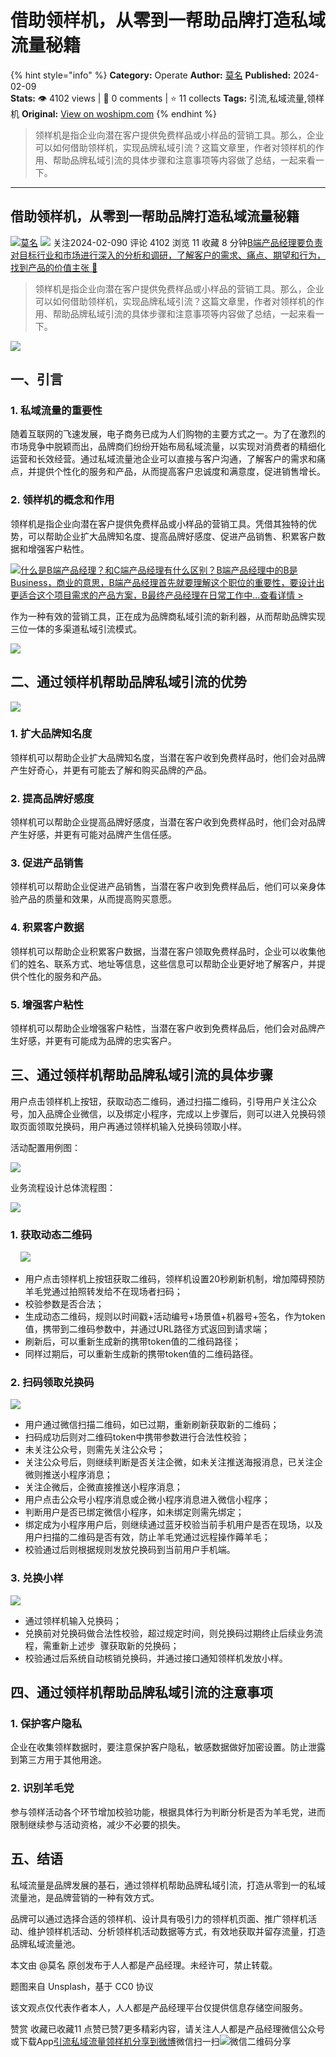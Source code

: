 # 借助领样机，从零到一帮助品牌打造私域流量秘籍
{% hint style="info" %}
**Category:** Operate
**Author:** [莫名](https://www.woshipm.com/u/1297621)
**Published:** 2024-02-09  
**Stats:** 👁️ 4102 views | 💬 0 comments | ⭐ 11 collects
**Tags:** 引流,私域流量,领样机
**Original:** [View on woshipm.com](https://www.woshipm.com/operate/5992217.html)
{% endhint %}
> 领样机是指企业向潜在客户提供免费样品或小样品的营销工具。那么，企业可以如何借助领样机，实现品牌私域引流？这篇文章里，作者对领样机的作用、帮助品牌私域引流的具体步骤和注意事项等内容做了总结，一起来看一下。

---

## 借助领样机，从零到一帮助品牌打造私域流量秘籍

[![](https://image.woshipm.com/wp-files/2021/07/cqexs7BYAUpNIuyFGCDi.jpg!/both/72x72)](https://www.woshipm.com/u/1297621)[莫名](https://www.woshipm.com/u/1297621) ![](https://static.woshipm.com/tag/1101_1@2x.png) 关注2024-02-090 评论 4102 浏览 11 收藏 8 分钟[B端产品经理要负责对目标行业和市场进行深入的分析和调研，了解客户的需求、痛点、期望和行为，找到产品的价值主张 🔗](https://ke.qidianla.com/courses/bcpm)

> 领样机是指企业向潜在客户提供免费样品或小样品的营销工具。那么，企业可以如何借助领样机，实现品牌私域引流？这篇文章里，作者对领样机的作用、帮助品牌私域引流的具体步骤和注意事项等内容做了总结，一起来看一下。

![](https://image.woshipm.com/2023/04/14/a1a3f674-da9e-11ed-95a1-00163e0b5ff3.png)

## 一、引言

### 1\. 私域流量的重要性

随着互联网的飞速发展，电子商务已成为人们购物的主要方式之一。为了在激烈的市场竞争中脱颖而出，品牌商们纷纷开始布局私域流量，以实现对消费者的精细化运营和长效经营。通过私域流量池企业可以直接与客户沟通，了解客户的需求和痛点，并提供个性化的服务和产品，从而提高客户忠诚度和满意度，促进销售增长。

### 2\. 领样机的概念和作用

领样机是指企业向潜在客户提供免费样品或小样品的营销工具。凭借其独特的优势，可以帮助企业扩大品牌知名度、提高品牌好感度、促进产品销售、积累客户数据和增强客户粘性。

[![](https://image.woshipm.com/2023/07/27/6f50fd24-2c7f-11ee-875d-00163e0b5ff3.png)什么是B端产品经理？和C端产品经理有什么区别？B端产品经理中的B是Business，商业的意思，B端产品经理首先就要理解这个职位的重要性，要设计出更适合这个项目需求的产品方案，B最终产品经理在日常工作中...查看详情 >](https://ke.qidianla.com/courses/bcpm)

作为一种有效的营销工具，正在成为品牌商私域引流的新利器，从而帮助品牌实现三位一体的多渠道私域引流模式。

![](https://image.woshipm.com/2024/02/08/b45a0a82-c608-11ee-8e46-00163e0b5ff3.png)

## 二、通过领样机帮助品牌私域引流的优势

![](https://image.woshipm.com/2024/02/08/281f7732-c608-11ee-8e46-00163e0b5ff3.png)

### 1\. 扩大品牌知名度

领样机可以帮助企业扩大品牌知名度，当潜在客户收到免费样品时，他们会对品牌产生好奇心，并更有可能去了解和购买品牌的产品。

### 2\. 提高品牌好感度

领样机可以帮助企业提高品牌好感度，当潜在客户收到免费样品时，他们会对品牌产生好感，并更有可能对品牌产生信任感。

### 3\. 促进产品销售

领样机可以帮助企业促进产品销售，当潜在客户收到免费样品后，他们可以亲身体验产品的质量和效果，从而提高购买意愿。

### 4\. 积累客户数据

领样机可以帮助企业积累客户数据，当潜在客户领取免费样品时，企业可以收集他们的姓名、联系方式、地址等信息，这些信息可以帮助企业更好地了解客户，并提供个性化的服务和产品。

### 5\. 增强客户粘性

领样机可以帮助企业增强客户粘性，当潜在客户收到免费样品后，他们会对品牌产生好感，并更有可能成为品牌的忠实客户。

## 三、通过领样机帮助品牌私域引流的具体步骤

用户点击领样机上按钮，获取动态二维码，通过扫描二维码，引导用户关注公众号，加入品牌企业微信，以及绑定小程序，完成以上步骤后，则可以进入兑换码领取页面领取兑换码，用户再通过领样机输入兑换码领取小样。

活动配置用例图：

![](https://image.woshipm.com/2024/02/08/d846ebae-c608-11ee-8f88-00163e0b5ff3.png)

业务流程设计总体流程图：

![](https://image.woshipm.com/2024/02/08/22f2cc18-c609-11ee-8e46-00163e0b5ff3.png)

### 1\. 获取动态二维码

    **![](https://image.woshipm.com/2024/02/08/68c0171e-c609-11ee-a3e7-00163e0b5ff3.png)**

*   用户点击领样机上按钮获取二维码，领样机设置20秒刷新机制，增加障碍预防羊毛党通过拍照转发给不在现场者扫码；
*   校验参数是否合法；
*   生成动态二维码，规则以时间戳+活动编号+场景值+机器号+签名，作为token值，携带到二维码参数中，并通过URL路径方式返回到请求端；
*   刷新后，可以重新生成新的携带token值的二维码路径；
*   同样过期后，可以重新生成新的携带token值的二维码路径。

### 2\. 扫码领取兑换码

![](https://image.woshipm.com/2024/02/08/c695d770-c609-11ee-8e33-00163e0b5ff3.png)

*   用户通过微信扫描二维码，如已过期，重新刷新获取新的二维码；
*   扫码成功后则对二维码token中携带参数进行合法性校验；
*   未关注公众号，则需先关注公众号；
*   关注公众号后，则继续判断是否关注企微，如未关注推送海报消息，已关注企微则推送小程序消息；
*   关注企微后，企微直接推送小程序消息；
*   用户点击公众号小程序消息或企微小程序消息进入微信小程序；
*   判断用户是否已绑定微信小程序，如未绑定则需先绑定；
*   绑定成为小程序用户后，则继续通过蓝牙校验当前手机用户是否在现场，以及用户扫描的二维码是否有效，防止羊毛党通过远程操作薅羊毛；
*   校验通过后则根据规则发放兑换码到当前用户手机端。

### 3\. 兑换小样

![](https://image.woshipm.com/2024/02/08/e7a8a654-c609-11ee-a3e7-00163e0b5ff3.png)

*   通过领样机输入兑换码；
*   兑换前对兑换码做合法性校验，超过规定时间，则兑换码过期终止后续业务流程，需重新上述步  骤获取新的兑换码；
*   校验通过后系统自动核销兑换码，并通过接口通知领样机发放小样。

## 四、通过领样机帮助品牌私域引流的注意事项

### 1\. 保护客户隐私

企业在收集领样数据时，要注意保护客户隐私，敏感数据做好加密设置。防止泄露到第三方用于其他用途。

### 2. 识别羊毛党

参与领样活动各个环节增加校验功能，根据具体行为判断分析是否为羊毛党，进而限制继续参与活动资格，减少不必要的损失。

## 五、结语

私域流量是品牌发展的基石，通过领样机帮助品牌私域引流，打造从零到一的私域流量池，是品牌营销的一种有效方式。

品牌可以通过选择合适的领样机、设计具有吸引力的领样机页面、推广领样机活动、维护领样机活动、分析领样机活动数据等方式，有效地获取并留存流量，打造品牌私域流量池。

本文由 @莫名 原创发布于人人都是产品经理。未经许可，禁止转载。

题图来自 Unsplash，基于 CC0 协议

该文观点仅代表作者本人，人人都是产品经理平台仅提供信息存储空间服务。

赞赏 收藏已收藏11 点赞已赞7更多精彩内容，请关注人人都是产品经理微信公众号或下载App[引流](https://www.woshipm.com/tag/%e5%bc%95%e6%b5%81)[私域流量](https://www.woshipm.com/tag/%e7%a7%81%e5%9f%9f%e6%b5%81%e9%87%8f)[领样机](https://www.woshipm.com/tag/%e9%a2%86%e6%a0%b7%e6%9c%ba)[分享到微博](https://service.weibo.com/share/share.php?appkey=2775287854&title=借助领样机，从零到一帮助品牌打造私域流量秘籍&url=https://www.woshipm.com/operate/5992217.html&pic=https://image.woshipm.com/2023/04/14/a1a3f674-da9e-11ed-95a1-00163e0b5ff3.png)微信扫一扫![微信二维码](https://api.pwmqr.com/qrcode/create/?url=https://www.woshipm.com/operate/5992217.html)分享